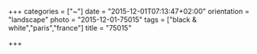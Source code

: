+++
categories = ["~"]
date = "2015-12-01T07:13:47+02:00"
orientation = "landscape"
photo = "2015-12-01-75015"
tags = ["black & white","paris","france"]
title = "75015"

+++

